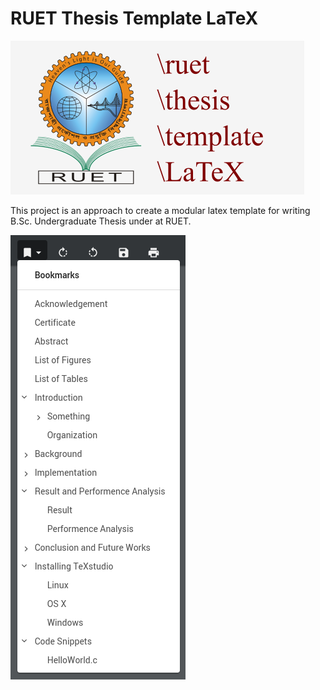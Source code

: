 # RUET Thesis Template LaTeX

![Cover](doc/cover.png)

This project is an approach to create a modular latex template for writing B.Sc. Undergraduate Thesis under at RUET.

![Contents](doc/href.png)
